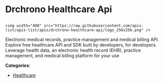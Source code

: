 # Drchrono Healthcare Api<p align="center">
    <img width="400" src="https://raw.githubusercontent.com/apis-list/apis-list/apis/drchrono-healthcare-api/logo_256x256.png" />
</p>

Electronic medical records, practice management and medical billing API.  Explore free healthcare API and SDK built by developers, for developers.  Leverage health data, an electronic health record (EHR), practice management, and medical billing platform for your use

**Categories**:

- [Healthcare](https://github/apis-list/apis-list#healthcare)





